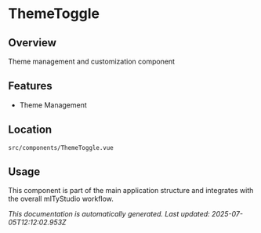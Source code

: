 # ThemeToggle

## Overview

Theme management and customization component

## Features

- Theme Management

## Location

`src/components/ThemeToggle.vue`

## Usage

This component is part of the main application structure and integrates with the overall mITyStudio workflow.

*This documentation is automatically generated. Last updated: 2025-07-05T12:12:02.953Z*
